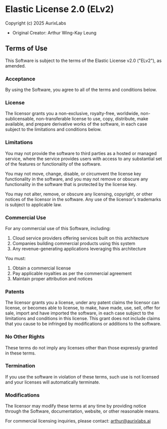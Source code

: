 
# Elastic License 2.0 (ELv2)

Copyright (c) 2025 AurixLabs
- Original Creator: Arthur Wing-Kay Leung

## Terms of Use

This Software is subject to the terms of the Elastic License v2.0 ("ELv2"), as amended. 

### Acceptance
By using the Software, you agree to all of the terms and conditions below.

### License
The licensor grants you a non-exclusive, royalty-free, worldwide, non-sublicensable, non-transferable license to use, copy, distribute, make available, and prepare derivative works of the software, in each case subject to the limitations and conditions below.

### Limitations
You may not provide the software to third parties as a hosted or managed service, where the service provides users with access to any substantial set of the features or functionality of the software.

You may not move, change, disable, or circumvent the license key functionality in the software, and you may not remove or obscure any functionality in the software that is protected by the license key.

You may not alter, remove, or obscure any licensing, copyright, or other notices of the licensor in the software. Any use of the licensor's trademarks is subject to applicable law.

### Commercial Use
For any commercial use of this Software, including:
1. Cloud service providers offering services built on this architecture
2. Companies building commercial products using this system
3. Any revenue-generating applications leveraging this architecture

You must:
1. Obtain a commercial license
2. Pay applicable royalties as per the commercial agreement
3. Maintain proper attribution and notices

### Patents
The licensor grants you a license, under any patent claims the licensor can license, or becomes able to license, to make, have made, use, sell, offer for sale, import and have imported the software, in each case subject to the limitations and conditions in this license. This grant does not include claims that you cause to be infringed by modifications or additions to the software.

### No Other Rights
These terms do not imply any licenses other than those expressly granted in these terms.

### Termination
If you use the software in violation of these terms, such use is not licensed and your licenses will automatically terminate.

### Modifications
The licensor may modify these terms at any time by providing notice through the Software, documentation, website, or other reasonable means.

For commercial licensing inquiries, please contact: arthur@aurixlabs.ai


